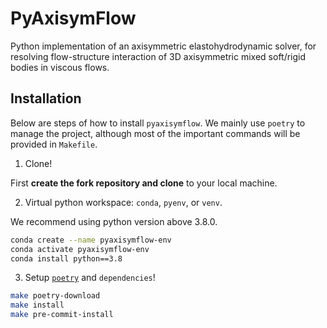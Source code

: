 # PyAxisymFlow

Python implementation of an axisymmetric elastohydrodynamic solver, for resolving flow-structure interaction of 3D axisymmetric
mixed soft/rigid bodies in viscous flows.

## Installation

Below are steps of how to install `pyaxisymflow`. We mainly use `poetry` to manage
the project, although most of the important commands will be provided in `Makefile`.

1. Clone!

First **create the fork repository and clone** to your local machine.

2. Virtual python workspace: `conda`, `pyenv`, or `venv`.

We recommend using python version above 3.8.0.

```bash
conda create --name pyaxisymflow-env
conda activate pyaxisymflow-env
conda install python==3.8
```

3. Setup [`poetry`](https://python-poetry.org) and `dependencies`!

```bash
make poetry-download
make install
make pre-commit-install
```
